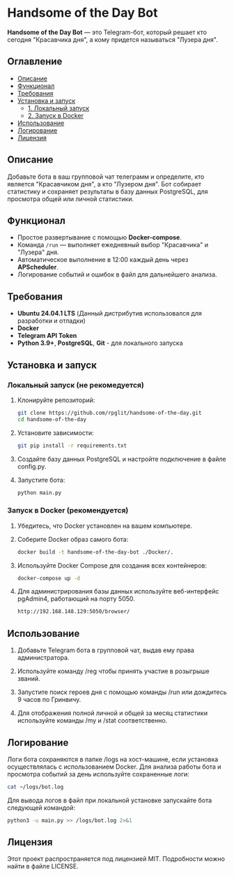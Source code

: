 # Handsome of the Day Bot

**Handsome of the Day Bot** — это Telegram-бот, который решает кто сегодня "Красавчика дня", а кому придется называться "Лузера дня".

## Оглавление

- [Описание](#описание)
- [Функционал](#функционал)
- [Требования](#требования)
- [Установка и запуск](#установка-и-запуск)
  - [1. Локальный запуск](#Локальный-запуск-(не-рекомедуется))
  - [2. Запуск в Docker](#Запуск-в-Docker-(рекомендуется))
- [Использование](#использование)
- [Логирование](#логирование)
- [Лицензия](#лицензия)

## Описание

Добавьте бота в ваш групповой чат телеграмм и определите, кто является "Красавчиком дня", а кто "Лузером дня". Бот собирает статистику и сохраняет результаты в базу данных PostgreSQL, для просмотра общей или личной статистики.

## Функционал
- Простое развертывание с помощью **Docker-compose**.
- Команда `/run` — выполняет ежедневный выбор "Красавчика" и "Лузера" дня.
- Автоматическое выполнение в 12:00 каждый день через **APScheduler**.
- Логирование событий и ошибок в файл для дальнейшего анализа.

## Требования

- **Ubuntu 24.04.1 LTS** (Данный дистрибутив использовался для разработки и отладки)
- **Docker** 
- **Telegram API Token**
-  **Python 3.9+**,  **PostgreSQL**, **Git** - для локального запуска

## Установка и запуск

### Локальный запуск (не рекомедуется)
 
1. Клонируйте репозиторий:
   ```bash
   git clone https://github.com/rpglit/handsome-of-the-day.git
   cd handsome-of-the-day

2. Установите зависимости:
   ```bash
   git pip install -r requirements.txt

3. Создайте базу данных PostgreSQL и настройте подключение в файле config.py.

4. Запустите бота:
   ```bash
   python main.py
   
### Запуск в Docker (рекомендуется)

1. Убедитесь, что Docker установлен на вашем компьютере.

2. Соберите Docker образ самого бота:
   ```bash
   docker build -t handsome-of-the-day-bot ./Docker/.

3. Используйте Docker Compose для создания всех контейнеров:
   ```bash
   docker-compose up -d

4. Для администрирования базы данных используйте веб-интерфейс pgAdmin4, работающий на порту 5050.
   ```bash
   http://192.168.148.129:5050/browser/

## Использование

1. Добавьте Telegram бота в групповой чат, выдав ему права администратора.

2. Используйте команду /reg чтобы принять участие в розыгрыше званий.

3. Запустите поиск героев дня с помощью команды /run или дождитесь 9 часов по Гринвичу.

4. Для отображения полной личной и общей за месяц статистики используйте команды /my и /stat соответственно.

## Логирование

Логи бота сохраняются в папке /logs на хост-машине, если установка осуществлялась с использованием Docker. Для анализа работы бота и просмотра событий за день используйте сохраненные логи:
   ```bash
   cat ~/logs/bot.log
   ```
Для вывода логов в файл при локальной установке запускайте бота следующей командой:
   ```bash
   python3 -u main.py >> /logs/bot.log 2>&1
   ```

## Лицензия

Этот проект распространяется под лицензией MIT. Подробности можно найти в файле LICENSE.
